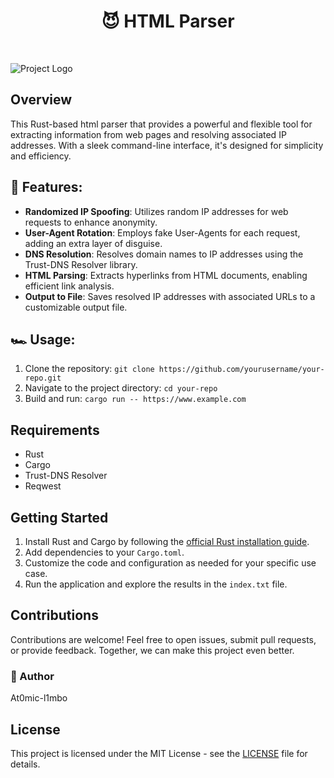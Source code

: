 <h1 align="center">😈 HTML Parser </h1><br/>

![Project Logo](link_to_your_logo.png)

## Overview

This Rust-based html parser that provides a powerful and flexible tool for extracting information from web pages and resolving associated IP addresses. With a sleek command-line interface, it's designed for simplicity and efficiency.

## 🔑 Features: 

- **Randomized IP Spoofing**: Utilizes random IP addresses for web requests to enhance anonymity.
- **User-Agent Rotation**: Employs fake User-Agents for each request, adding an extra layer of disguise.
- **DNS Resolution**: Resolves domain names to IP addresses using the Trust-DNS Resolver library.
- **HTML Parsing**: Extracts hyperlinks from HTML documents, enabling efficient link analysis.
- **Output to File**: Saves resolved IP addresses with associated URLs to a customizable output file.

## 🏎️ Usage:

1. Clone the repository: `git clone https://github.com/yourusername/your-repo.git`
2. Navigate to the project directory: `cd your-repo`
3. Build and run: `cargo run -- https://www.example.com`

## Requirements

- Rust
- Cargo
- Trust-DNS Resolver
- Reqwest

## Getting Started

1. Install Rust and Cargo by following the [official Rust installation guide](https://www.rust-lang.org/tools/install).
2. Add dependencies to your `Cargo.toml`.
3. Customize the code and configuration as needed for your specific use case.
4. Run the application and explore the results in the `index.txt` file.

## Contributions

Contributions are welcome! Feel free to open issues, submit pull requests, or provide feedback. Together, we can make this project even better.

<h3>🦄 Author</h3>
<p>At0mic-l1mbo</p>

## License

This project is licensed under the MIT License - see the [LICENSE](LICENSE) file for details.
